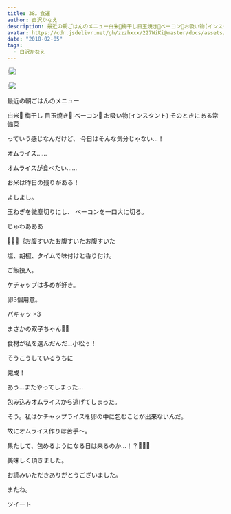 ```yaml
---
title: 38。食運
author: 白沢かなえ
description: 最近の朝ごはんのメニュー白米🍚梅干し目玉焼き🍳ベーコン🥓お吸い物(インスタント)そのときにある常備菜っていう感じなんだけど、今日はそんな気分じゃない…！...
avatar: https://cdn.jsdelivr.net/gh/zzzhxxx/227WiKi@master/docs/assets/photo/avatar/kanae.jpg
date: "2018-02-05"
tags:
  - 白沢かなえ
---
```


!![](https://cdn.jsdelivr.net/gh/zzzhxxx/227WiKi-image@master/blog-image/kanae-2018-02-05_1.jpg)

!![](https://cdn.jsdelivr.net/gh/zzzhxxx/227WiKi-image@master/blog-image/kanae-2018-02-05_2.jpg)








最近の朝ごはんのメニュー


白米🍚
梅干し
目玉焼き🍳
ベーコン🥓
お吸い物(インスタント)
そのときにある常備菜


っていう感じなんだけど、
今日はそんな気分じゃない…！










オムライス……





オムライスが食べたい……







お米は昨日の残りがある！





よしよし。






玉ねぎを微塵切りにし、
ベーコンを一口大に切る。






じゅわあああ






🧚🏻‍♀️｛お腹すいたお腹すいたお腹すいた







塩、胡椒、タイムで味付けと香り付け。






ご飯投入。






ケチャップは多めが好き。









卵3個用意。






パキャッ ×3







まさかの双子ちゃん🐣🐣





食材が私を選んだんだ…小松ぅ！










そうこうしているうちに


完成！







あう…またやってしまった…



包み込みオムライスから逃げてしまった。



そう。私はケチャップライスを卵の中に包むことが出来ないんだ。



故にオムライス作りは苦手〜。



果たして、包めるようになる日は来るのか…！？🙅🏻‍♀️















美味しく頂きました。














お読みいただきありがとうございました。

またね。


ツイート



